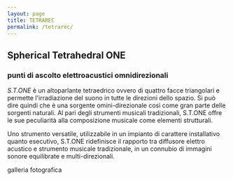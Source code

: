 ```yaml
---
layout: page
title: TETRAREC
permalink: /tetrarec/
---
```


## Spherical Tetrahedral ONE

### punti di ascolto elettroacustici omnidirezionali

*S.T.ONE* è un altoparlante tetraedrico ovvero di quattro facce triangolari e permette l'irradiazione del suono in tutte le direzioni dello spazio. Si può dire quindi che è una sorgente omini-direzionale così come gran parte delle sorgenti naturali. Al pari degli strumenti musicali tradizionali, S.T.ONE offre le sue peculiarità alla composizione musicale come elementi strutturali.

Uno strumento versatile, utilizzabile in un impianto di carattere installativo quanto esecutivo, S.T.ONE ridefinisce il rapporto tra diffusore elettro acustico e strumento musicale tradizionale, in un connubio di immagini sonore equilibrate e multi-direzionali.

galleria fotografica
